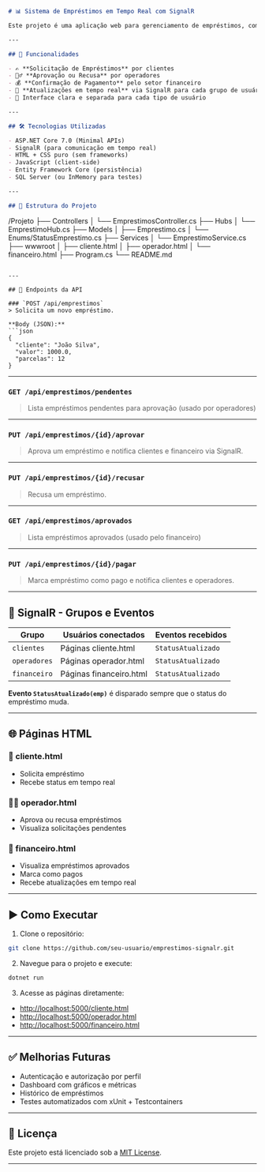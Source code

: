 ```markdown
# 📊 Sistema de Empréstimos em Tempo Real com SignalR

Este projeto é uma aplicação web para gerenciamento de empréstimos, com comunicação em tempo real usando **SignalR**, API RESTful com ASP.NET Core e páginas HTML interativas para diferentes perfis: **Clientes**, **Operadores** e **Financeiro**.

---

## 🚀 Funcionalidades

- ✍️ **Solicitação de Empréstimos** por clientes
- 🕵️‍♂️ **Aprovação ou Recusa** por operadores
- 💰 **Confirmação de Pagamento** pelo setor financeiro
- 🔄 **Atualizações em tempo real** via SignalR para cada grupo de usuários
- 📑 Interface clara e separada para cada tipo de usuário

---

## 🛠️ Tecnologias Utilizadas

- ASP.NET Core 7.0 (Minimal APIs)
- SignalR (para comunicação em tempo real)
- HTML + CSS puro (sem frameworks)
- JavaScript (client-side)
- Entity Framework Core (persistência)
- SQL Server (ou InMemory para testes)

---

## 📁 Estrutura do Projeto

```

/Projeto
├── Controllers
│   └── EmprestimosController.cs
├── Hubs
│   └── EmprestimoHub.cs
├── Models
│   ├── Emprestimo.cs
│   └── Enums/StatusEmprestimo.cs
├── Services
│   └── EmprestimoService.cs
├── wwwroot
│   ├── cliente.html
│   ├── operador.html
│   └── financeiro.html
├── Program.cs
└── README.md

````

---

## 🧪 Endpoints da API

### `POST /api/emprestimos`
> Solicita um novo empréstimo.

**Body (JSON):**
```json
{
  "cliente": "João Silva",
  "valor": 1000.0,
  "parcelas": 12
}
````

---

### `GET /api/emprestimos/pendentes`

> Lista empréstimos pendentes para aprovação (usado por operadores)

---

### `PUT /api/emprestimos/{id}/aprovar`

> Aprova um empréstimo e notifica clientes e financeiro via SignalR.

---

### `PUT /api/emprestimos/{id}/recusar`

> Recusa um empréstimo.

---

### `GET /api/emprestimos/aprovados`

> Lista empréstimos aprovados (usado pelo financeiro)

---

### `PUT /api/emprestimos/{id}/pagar`

> Marca empréstimo como pago e notifica clientes e operadores.

---

## 💬 SignalR - Grupos e Eventos

| Grupo        | Usuários conectados     | Eventos recebidos  |
| ------------ | ----------------------- | ------------------ |
| `clientes`   | Páginas cliente.html    | `StatusAtualizado` |
| `operadores` | Páginas operador.html   | `StatusAtualizado` |
| `financeiro` | Páginas financeiro.html | `StatusAtualizado` |

**Evento `StatusAtualizado(emp)`** é disparado sempre que o status do empréstimo muda.

---

## 🌐 Páginas HTML

### 🧍 cliente.html

* Solicita empréstimo
* Recebe status em tempo real

### 🧑‍💼 operador.html

* Aprova ou recusa empréstimos
* Visualiza solicitações pendentes

### 🧾 financeiro.html

* Visualiza empréstimos aprovados
* Marca como pagos
* Recebe atualizações em tempo real

---

## ▶️ Como Executar

1. Clone o repositório:

```bash
git clone https://github.com/seu-usuario/emprestimos-signalr.git
```

2. Navegue para o projeto e execute:

```bash
dotnet run
```

3. Acesse as páginas diretamente:

* [http://localhost:5000/cliente.html](http://localhost:5000/cliente.html)
* [http://localhost:5000/operador.html](http://localhost:5000/operador.html)
* [http://localhost:5000/financeiro.html](http://localhost:5000/financeiro.html)

---

## ✅ Melhorias Futuras

* Autenticação e autorização por perfil
* Dashboard com gráficos e métricas
* Histórico de empréstimos
* Testes automatizados com xUnit + Testcontainers

---

## 📄 Licença

Este projeto está licenciado sob a [MIT License](LICENSE).

---